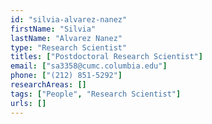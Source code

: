 ```yaml
---
id: "silvia-alvarez-nanez"
firstName: "Silvia"
lastName: "Alvarez Nanez"
type: "Research Scientist"
titles: ["Postdoctoral Research Scientist"]
email: ["sa3358@cumc.columbia.edu"]
phone: ["(212) 851-5292"]
researchAreas: []
tags: ["People", "Research Scientist"]
urls: []
---
```

